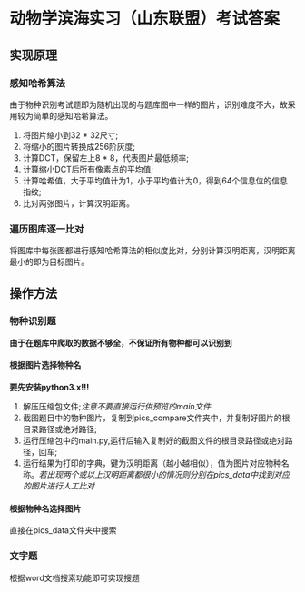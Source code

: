 # 动物学滨海实习（山东联盟）考试答案
## 实现原理
### 感知哈希算法
由于物种识别考试题即为随机出现的与题库图中一样的图片，识别难度不大，故采用较为简单的感知哈希算法。  
1. 将图片缩小到32 * 32尺寸;  
2. 将缩小的图片转换成256阶灰度;  
3. 计算DCT，保留左上8 * 8，代表图片最低频率;  
4. 计算缩小DCT后所有像素点的平均值;  
5. 计算哈希值，大于平均值计为1，小于平均值计为0，得到64个信息位的信息指纹;  
6. 比对两张图片，计算汉明距离。
### 遍历图库逐一比对
将图库中每张图都进行感知哈希算法的相似度比对，分别计算汉明距离，汉明距离最小的即为目标图片。
## 操作方法
### 物种识别题
**由于在题库中爬取的数据不够全，不保证所有物种都可以识别到**
#### 根据图片选择物种名
**要先安装python3.x!!!**
1. 解压压缩包文件;*注意不要直接运行供预览的main文件*  
2. 截图题目中的物种图片，复制到pics_compare文件夹中，并复制好图片的根目录路径或绝对路径;  
3. 运行压缩包中的main.py,运行后输入复制好的截图文件的根目录路径或绝对路径，回车;  
4. 运行结果为打印的字典，键为汉明距离（越小越相似），值为图片对应物种名称。*若出现两个或以上汉明距离都很小的情况则分别在pics_data中找到对应的图片进行人工比对*  
#### 根据物种名选择图片
直接在pics_data文件夹中搜索
### 文字题
根据word文档搜索功能即可实现搜题
